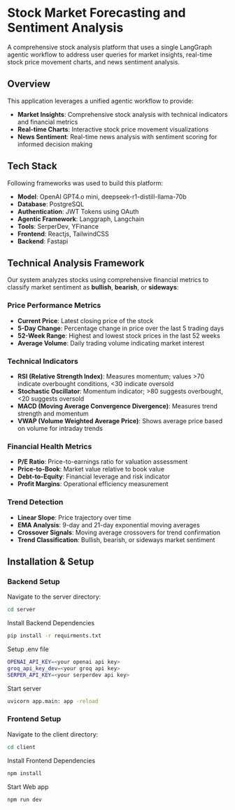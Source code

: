# Stock Market Forecasting and Sentiment Analysis

A comprehensive stock analysis platform that uses a single LangGraph agentic workflow to address user queries for market insights, real-time stock price movement charts, and news sentiment analysis.

## Overview

This application leverages a unified agentic workflow to provide:
- **Market Insights**: Comprehensive stock analysis with technical indicators and financial metrics
- **Real-time Charts**: Interactive stock price movement visualizations
- **News Sentiment**: Real-time news analysis with sentiment scoring for informed decision making

## Tech Stack

Following frameworks was used to build this platform:

- **Model**: OpenAI GPT4.o mini, deepseek-r1-distill-llama-70b
- **Database**: PostgreSQL
- **Authentication**: JWT Tokens using OAuth
- **Agentic Framework**: Langgraph, Langchain
- **Tools**: SerperDev, YFinance
- **Frontend**: Reactjs, TailwindCSS
- **Backend**: Fastapi

## Technical Analysis Framework

Our system analyzes stocks using comprehensive financial metrics to classify market sentiment as **bullish**, **bearish**, or **sideways**:

### Price Performance Metrics
- **Current Price**: Latest closing price of the stock
- **5-Day Change**: Percentage change in price over the last 5 trading days
- **52-Week Range**: Highest and lowest stock prices in the last 52 weeks
- **Average Volume**: Daily trading volume indicating market interest

### Technical Indicators
- **RSI (Relative Strength Index)**: Measures momentum; values >70 indicate overbought conditions, <30 indicate oversold
- **Stochastic Oscillator**: Momentum indicator; >80 suggests overbought, <20 suggests oversold
- **MACD (Moving Average Convergence Divergence)**: Measures trend strength and momentum
- **VWAP (Volume Weighted Average Price)**: Shows average price based on volume for intraday trends

### Financial Health Metrics
- **P/E Ratio**: Price-to-earnings ratio for valuation assessment
- **Price-to-Book**: Market value relative to book value
- **Debt-to-Equity**: Financial leverage and risk indicator
- **Profit Margins**: Operational efficiency measurement

### Trend Detection
- **Linear Slope**: Price trajectory over time
- **EMA Analysis**: 9-day and 21-day exponential moving averages
- **Crossover Signals**: Moving average crossovers for trend confirmation
- **Trend Classification**: Bullish, bearish, or sideways market sentiment

## Installation & Setup

### Backend Setup

Navigate to the server directory:
```bash
cd server
```
Install Backend Dependencies
```bash
pip install -r requirments.txt
```
Setup .env file 
```bash
OPENAI_API_KEY=<your openai api key>
groq_api_key_dev=<your groq api key>
SERPER_API_KEY=<your serperdev api key>
```
Start server
```bash
uvicorn app.main: app -reload
```

### Frontend Setup

Navigate to the client directory:
```bash
cd client
```
Install Frontend Dependencies 
```bash
npm install
```
Start Web app
```bash
npm run dev
```


